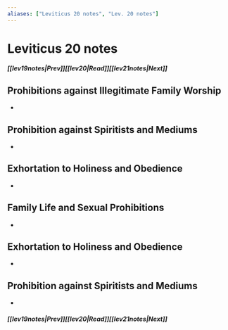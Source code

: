 ```yaml
---
aliases: ["Leviticus 20 notes", "Lev. 20 notes"]
---
```

# Leviticus 20 notes
##### <span class=arrow-left></span>[[lev19notes|Prev]]<span class=navigation-separator></span>[[lev20|Read]]<span class=navigation-separator></span>[[lev21notes|Next]]<span class=arrow-right></span>
## Prohibitions against Illegitimate Family Worship
- 
## Prohibition against Spiritists and Mediums
- 
## Exhortation to Holiness and Obedience
- 
## Family Life and Sexual Prohibitions
- 
## Exhortation to Holiness and Obedience
- 
## Prohibition against Spiritists and Mediums
- 
##### <span class=arrow-left></span>[[lev19notes|Prev]]<span class=navigation-separator></span>[[lev20|Read]]<span class=navigation-separator></span>[[lev21notes|Next]]<span class=arrow-right></span>